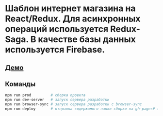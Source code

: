 # Шаблон интернет магазина на React/Redux. Для асинхронных операций используется Redux-Saga. В качестве базы данных используется Firebase.

## [Демо](https://watches-shop.web.app)

## Команды

```bash
npm run prod         # сборка проекта
npm run dev-server   # запуск сервера разработки
npm run browser-sync # запуск сервера разработки с browser-sync
npm run deploy       # отправка содержимого папки сборки на gh-pages# tortssite
